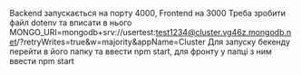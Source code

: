 Backend запускається на порту 4000, Frontend на 3000
Треба зробити файл dotenv та вписати в нього MONGO_URI=mongodb+srv://usertest:test1234@cluster.vg46z.mongodb.net/?retryWrites=true&w=majority&appName=Cluster
Для запуску бекенду перейти в його папку та ввести npm start, для фронту у папці з ним ввести npm start

